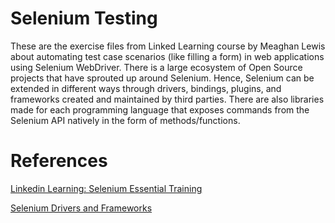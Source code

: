 # Selenium Testing

These are the exercise files from Linked Learning course by Meaghan Lewis about automating test case scenarios (like filling a form) in web applications using Selenium WebDriver. There is a large ecosystem of Open Source projects that have sprouted up around Selenium. Hence, Selenium can be extended in different ways through drivers, bindings, plugins, and frameworks created and maintained by third parties. There are also libraries made for each programming language that exposes commands from the Selenium API natively in the form of methods/functions.


# References

[Linkedin Learning: Selenium Essential Training](https://www.linkedin.com/learning/selenium-essential-training)

[Selenium Drivers and Frameworks](https://www.selenium.dev/ecosystem/)
